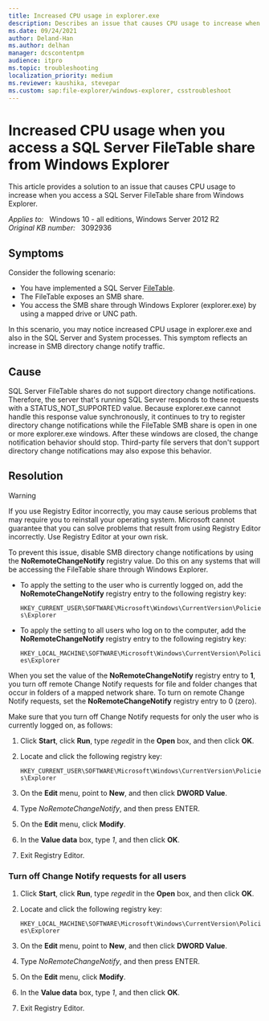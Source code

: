 ```yaml
---
title: Increased CPU usage in explorer.exe
description: Describes an issue that causes CPU usage to increase when you access a SQL Server FileTable share from Windows Explorer. Occurs in a Windows Server 2012 and 2008 environment. A resolution is provided.
ms.date: 09/24/2021
author: Deland-Han
ms.author: delhan
manager: dcscontentpm
audience: itpro
ms.topic: troubleshooting
localization_priority: medium
ms.reviewer: kaushika, stevepar
ms.custom: sap:file-explorer/windows-explorer, csstroubleshoot
---
```

# Increased CPU usage when you access a SQL Server FileTable share from Windows Explorer

This article provides a solution to an issue that causes CPU usage to increase when you access a SQL Server FileTable share from Windows Explorer.

_Applies to:_ &nbsp; Windows 10 - all editions, Windows Server 2012 R2  
_Original KB number:_ &nbsp; 3092936

## Symptoms

Consider the following scenario:

- You have implemented a SQL Server [FileTable](https://msdn.microsoft.com/library/ff929144.aspx).
- The FileTable exposes an SMB share.
- You access the SMB share through Windows Explorer (explorer.exe) by using a mapped drive or UNC path.

In this scenario, you may notice increased CPU usage in explorer.exe and also in the SQL Server and System processes. This symptom reflects an increase in SMB directory change notify traffic.

## Cause

SQL Server FileTable shares do not support directory change notifications. Therefore, the server that's running SQL Server responds to these requests with a STATUS_NOT_SUPPORTED value. Because explorer.exe cannot handle this response value synchronously, it continues to try to register directory change notifications while the FileTable SMB share is open in one or more explorer.exe windows. After these windows are closed, the change notification behavior should stop. Third-party file servers that don't support directory change notifications may also expose this behavior.

## Resolution

> [!WARNING]
> If you use Registry Editor incorrectly, you may cause serious problems that may require you to reinstall your operating system. Microsoft cannot guarantee that you can solve problems that result from using Registry Editor incorrectly. Use Registry Editor at your own risk.

To prevent this issue, disable SMB directory change notifications by using the **NoRemoteChangeNotify** registry value. Do this on any systems that will be accessing the FileTable share through Windows Explorer.

- To apply the setting to the user who is currently logged on, add the **NoRemoteChangeNotify** registry entry to the following registry key:

    `HKEY_CURRENT_USER\SOFTWARE\Microsoft\Windows\CurrentVersion\Policies\Explorer`

- To apply the setting to all users who log on to the computer, add the **NoRemoteChangeNotify** registry entry to the following registry key:

    `HKEY_LOCAL_MACHINE\SOFTWARE\Microsoft\Windows\CurrentVersion\Policies\Explorer`

When you set the value of the **NoRemoteChangeNotify** registry entry to **1**, you turn off remote Change Notify requests for file and folder changes that occur in folders of a mapped network share. To turn on remote Change Notify requests, set the **NoRemoteChangeNotify** registry entry to 0 (zero).

Make sure that you turn off Change Notify requests for only the user who is currently logged on, as follows:

1. Click **Start**, click **Run**, type *regedit* in the **Open** box, and then click **OK**.
2. Locate and click the following registry key:

    `HKEY_CURRENT_USER\SOFTWARE\Microsoft\Windows\CurrentVersion\Policies\Explorer`

3. On the **Edit** menu, point to **New**, and then click **DWORD Value**.
4. Type *NoRemoteChangeNotify*, and then press ENTER.
5. On the **Edit** menu, click **Modify**.
6. In the **Value data** box, type *1*, and then click **OK**.
7. Exit Registry Editor.

### Turn off Change Notify requests for all users

1. Click **Start**, click **Run**, type *regedit* in the **Open** box, and then click **OK**.
2. Locate and click the following registry key:

    `HKEY_LOCAL_MACHINE\SOFTWARE\Microsoft\Windows\CurrentVersion\Policies\Explorer`

3. On the **Edit** menu, point to **New**, and then click **DWORD Value**.
4. Type *NoRemoteChangeNotify*, and then press ENTER.
5. On the **Edit** menu, click **Modify**.
6. In the **Value data** box, type *1*, and then click **OK**.
7. Exit Registry Editor.
